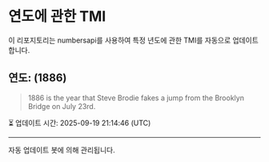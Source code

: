 
# 연도에 관한 TMI

이 리포지토리는 numbersapi를 사용하여 특정 년도에 관한 TMI를 자동으로 업데이트합니다.

## 연도: (1886)
> 1886 is the year that Steve Brodie fakes a jump from the Brooklyn Bridge on July 23rd.

⏳ 업데이트 시간: 2025-09-19 21:14:46 (UTC)

---
자동 업데이트 봇에 의해 관리됩니다.
